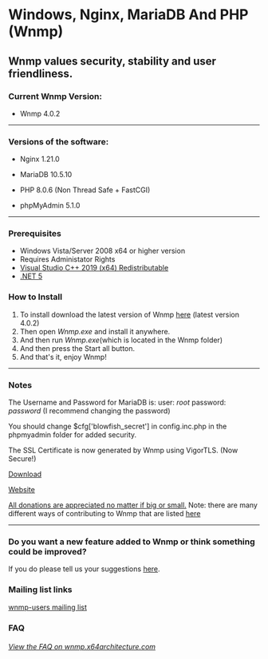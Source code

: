 Windows, Nginx, MariaDB And PHP (Wnmp)
======================================
Wnmp values security, stability and user friendliness.
------------------------------------------------------

### Current Wnmp Version:

  * Wnmp 4.0.2

----

### Versions of the software:

  * Nginx 1.21.0

  * MariaDB 10.5.10

  * PHP 8.0.6 (Non Thread Safe + FastCGI)

  * phpMyAdmin 5.1.0
  
----

### Prerequisites
  * Windows Vista/Server 2008 x64 or higher version
  * Requires Administator Rights
  * [Visual Studio C++ 2019 (x64) Redistributable](https://go.microsoft.com/fwlink/?LinkId=746572)
  * [.NET 5](https://dotnet.microsoft.com/download/dotnet/5.0)

### How to Install

  1. To install download the latest version of Wnmp [here][1] (latest version 4.0.2)
  2. Then open *Wnmp.exe* and install it anywhere.
  3. And then run *Wnmp.exe*(which is located in the Wnmp folder)
  4. And then press the Start all button.
  5. And that's it, enjoy Wnmp!


----

### Notes

The Username and Password for MariaDB is: user: *root* password: *password* (I recommend changing the password)

You should change $cfg['blowfish_secret'] in config.inc.php in the phpmyadmin folder for added security.

The SSL Certificate is now generated by Wnmp using VigorTLS. (Now Secure!)

[Download][1]

[Website](https://wnmp.x64architecture.com)

[All donations are appreciated no matter if big or small.][2] Note: there are many different ways of contributing to Wnmp that are listed [here][11]

----

### Do you want a new feature added to Wnmp or think something could be improved?

If you do please tell us your suggestions [here][10].

### Mailing list links

[wnmp-users mailing list][7]

### FAQ

###### [View the FAQ on wnmp.x64architecture.com][6]


[1]: https://wnmp.x64architecture.com/downloads
[2]: https://wnmp.x64architecture.com/donate
[6]: https://wnmp.x64architecture.com/faq
[7]: https://groups.google.com/forum/#!forum/wnmp-users
[10]: https://github.com/x64architecture/wnmp/issues/new
[11]: https://wnmp.x64architecture.com/contributing

